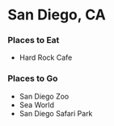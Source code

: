 # San Diego, CA

### Places to Eat
- Hard Rock Cafe

### Places to Go
- San Diego Zoo
- Sea World
- San Diego Safari Park
